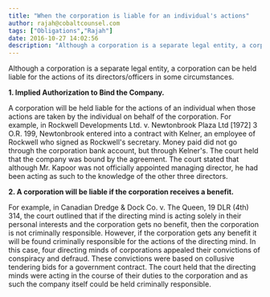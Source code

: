 ```yaml
---
title: "When the corporation is liable for an individual's actions"
author: rajah@cobaltcounsel.com
tags: ["Obligations","Rajah"]
date: 2016-10-27 14:02:56
description: "Although a corporation is a separate legal entity, a corporation can be held liable for the actions of its directors/officers in some circumstances."
---
```


Although a corporation is a separate legal entity, a corporation can be held liable for the actions of its directors/officers in some circumstances.

**1. Implied Authorization to Bind the Company.**

A corporation will be held liable for the actions of an individual when those actions are taken by the individual on behalf of the corporation. For example, in Rockwell Developments Ltd. v. Newtonbrook Plaza Ltd [1972] 3 O.R. 199, Newtonbrook entered into a contract with Kelner, an employee of Rockwell who signed as Rockwell's secretary. Money paid did not go through the corporation bank account, but through Kelner's. The court held that the company was bound by the agreement. The court stated that although Mr. Kapoor was not officially appointed managing director, he had been acting as such to the knowledge of the other three directors.

**2. A corporation will be liable if the corporation receives a benefit.**

For example, in Canadian Dredge & Dock Co. v. The Queen, 19 DLR (4th) 314, the court outlined that if the directing mind is acting solely in their personal interests and the corporation gets no benefit, then the corporation is not criminally responsible. However, if the corporation gets any benefit it will be found criminally responsible for the actions of the directing mind. In this case, four directing minds of corporations appealed their convictions of conspiracy and defraud. These convictions were based on collusive tendering bids for a government contract. The court held that the directing minds were acting in the course of their duties to the corporation and as such the company itself could be held criminally responsible.

